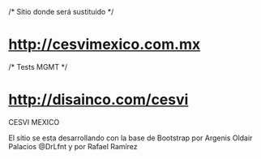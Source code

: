 /* Sitio donde será sustituido */
# http://cesvimexico.com.mx

/* Tests MGMT */
# http://disainco.com/cesvi

CESVI MEXICO

El sitio se esta desarrollando con la base de Bootstrap por Argenis Oldair Palacios @DrLfnt y por Rafael Ramírez
